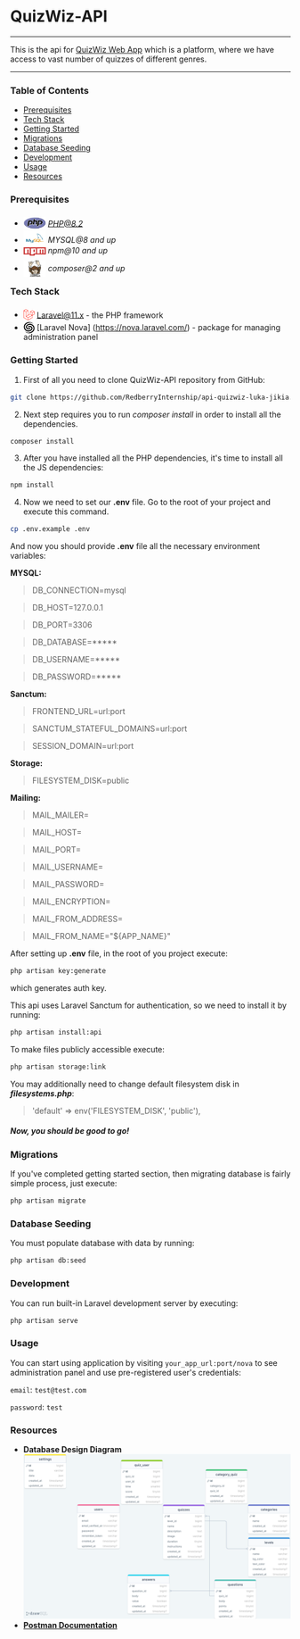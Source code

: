 # QuizWiz-API

---

This is the api for [QuizWiz Web App](https://github.com/RedberryInternship/front-quizwiz-luka-jikia.git) which is a platform, where we have access to vast number of quizzes of different genres.

---

### Table of Contents

* [Prerequisites](#prerequisites)
* [Tech Stack](#tech-stack)
* [Getting Started](#getting-started)
* [Migrations](#migrations)
* [Database Seeding](#database-seeding)
* [Development](#development)
* [Usage](#usage)
* [Resources](#resources)

### Prerequisites

* <img src="readme/assets/php.svg" width="40" style="position: relative; top: 5px" /> *PHP@8.2*
* <img src="readme/assets/mysql.png" width="40" style="position: relative; top: 5px" /> *MYSQL@8 and up*
* <img src="readme/assets/npm.png" width="40" style="position: relative; top: 5px" /> *npm@10 and up*
* <img src="readme/assets/composer.png" width="40" style="position: relative; top: 10px" /> *composer@2 and up*

### Tech Stack

* <img src="readme/assets/laravel.png" width="20" style="position: relative; top: 5px" /> [Laravel@11.x](https://laravel.com/docs/11.x) - the PHP framework
* <img src="readme/assets/laravel-nova.svg" width="20" style="position: relative; top: 5px" /> [Laravel Nova] (https://nova.laravel.com/) - package for managing administration panel

### Getting Started

1. First of all you need to clone QuizWiz-API repository from GitHub:

```sh
git clone https://github.com/RedberryInternship/api-quizwiz-luka-jikia.git
```

2. Next step requires you to run *composer install* in order to install all the dependencies.

```sh
composer install
```

3. After you have installed all the PHP dependencies, it's time to install all the JS dependencies:

```sh
npm install
```

4. Now we need to set our **.env** file. Go to the root of your project and execute this command.

```sh
cp .env.example .env
```

And now you should provide **.env** file all the necessary environment variables:

**MYSQL:**
> DB_CONNECTION=mysql

> DB_HOST=127.0.0.1

> DB_PORT=3306

> DB_DATABASE=*****

> DB_USERNAME=*****

> DB_PASSWORD=*****

**Sanctum:**
> FRONTEND_URL=url:port

> SANCTUM_STATEFUL_DOMAINS=url:port

> SESSION_DOMAIN=url:port

**Storage:**
> FILESYSTEM_DISK=public


**Mailing:**
> MAIL_MAILER=

> MAIL_HOST=

> MAIL_PORT=

> MAIL_USERNAME=

> MAIL_PASSWORD=

> MAIL_ENCRYPTION=

> MAIL_FROM_ADDRESS=

> MAIL_FROM_NAME="${APP_NAME}"

After setting up **.env** file, in the root of you project execute:

```sh
php artisan key:generate
```

which generates auth key.

This api uses Laravel Sanctum for authentication, so we need to install it by running:
```sh
php artisan install:api
```

To make files publicly accessible execute:

```sh
php artisan storage:link
```

You may additionally need to change default filesystem disk in ***filesystems.php***:
> 'default' => env('FILESYSTEM_DISK', 'public'),

##### Now, you should be good to go!

### Migrations

If you've completed getting started section, then migrating database is fairly simple process, just execute:

```sh
php artisan migrate
```

### Database Seeding
You must populate database with data by running:

```sh
php artisan db:seed
```

### Development

You can run built-in Laravel development server by executing:

```sh
php artisan serve
```

### Usage

You can start using application by visiting `your_app_url:port/nova` to see administration panel and use pre-registered user's credentials:

`email`: `test@test.com`

`password`: `test`

### Resources

* **Database Design Diagram** <img src="readme/assets/drawSQL.png">
* **[Postman Documentation](https://documenter.getpostman.com/view/33083991/2sA3JDiRPH)**
